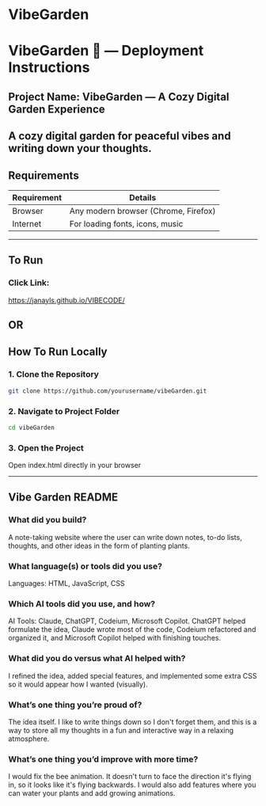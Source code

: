 # VibeGarden

# VibeGarden 🌸 — Deployment Instructions
## Project Name: VibeGarden — A Cozy Digital Garden Experience

A cozy digital garden for peaceful vibes and writing down your thoughts.
---

## Requirements

| Requirement | Details                               |
|-------------|----------------------------------------|
| Browser     | Any modern browser (Chrome, Firefox)  |
| Internet    | For loading fonts, icons, music       |

---
## To Run

### Click Link: 

https://janayls.github.io/VIBECODE/

## OR

## How To Run Locally

### 1. Clone the Repository
```bash
git clone https://github.com/yourusername/vibeGarden.git
```

### 2. Navigate to Project Folder
```bash
cd vibeGarden
```

### 3. Open the Project
Open index.html directly in your browser

-------
## Vibe Garden README

### What did you build?
A note-taking website where the user can write down notes, to-do lists, thoughts, and other ideas in the form of planting plants. 

### What language(s) or tools did you use?
Languages: HTML, JavaScript, CSS

### Which AI tools did you use, and how?
AI Tools: Claude, ChatGPT, Codeium, Microsoft Copilot.
ChatGPT helped formulate the idea, Claude wrote most of the code, Codeium refactored and organized it, and Microsoft Copilot helped with finishing touches.

### What did you do versus what AI helped with?
I refined the idea, added special features, and implemented some extra CSS so it would appear how I wanted (visually).

### What’s one thing you’re proud of?
The idea itself. I like to write things down so I don't forget them, and this is a way to store all my thoughts in a fun and interactive way in a relaxing atmosphere.

### What’s one thing you’d improve with more time?
I would fix the bee animation. It doesn't turn to face the direction it's flying in, so it looks like it's flying backwards. I would also add features where you can water your plants and add growing animations.



